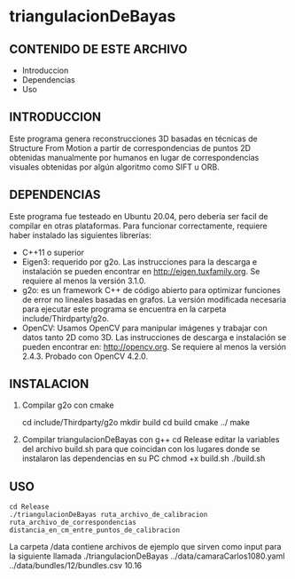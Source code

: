 # triangulacionDeBayas

CONTENIDO DE ESTE ARCHIVO
-------------------------

 * Introduccion
 * Dependencias
 * Uso


INTRODUCCION
------------

Este programa genera reconstrucciones 3D basadas en técnicas de Structure From Motion a partir de correspondencias de puntos 2D obtenidas manualmente por humanos en lugar de correspondencias visuales obtenidas por algún algoritmo como SIFT u ORB.


DEPENDENCIAS
------------
Este programa fue testeado en Ubuntu 20.04, pero debería ser facil de compilar en otras plataformas. Para funcionar correctamente, requiere haber instalado las siguientes librerías:

* C++11 o superior
* Eigen3: requerido por g2o. Las instrucciones para la descarga e instalación se pueden encontrar en http://eigen.tuxfamily.org. Se requiere al menos la versión 3.1.0.
* g2o: es un framework C++ de código abierto para optimizar funciones de error no lineales basadas en grafos. La versión modificada necesaria para ejecutar este programa se encuentra en la carpeta include/Thirdparty/g2o.
* OpenCV: Usamos OpenCV para manipular imágenes y trabajar con datos tanto 2D como 3D. Las instrucciones de descarga e instalación se pueden encontrar en: http://opencv.org. Se requiere al menos la versión 2.4.3. Probado con OpenCV 4.2.0.


INSTALACION
------------

1. Compilar g2o con cmake

    cd include/Thirdparty/g2o
    mkdir build
    cd build
    cmake ../
    make
    
2. Compilar triangulacionDeBayas con g++
    cd Release
    editar la variables del archivo build.sh para que coincidan con los lugares donde se instalaron las dependencias en su PC
    chmod +x build.sh
    ./build.sh



USO
---
    cd Release
    ./triangulacionDeBayas ruta_archivo_de_calibracion ruta_archivo_de_correspondencias distancia_en_cm_entre_puntos_de_calibracion

La carpeta /data contiene archivos de ejemplo que sirven como input para la siguiente llamada
./triangulacionDeBayas ../data/camaraCarlos1080.yaml ../data/bundles/12/bundles.csv 10.16
